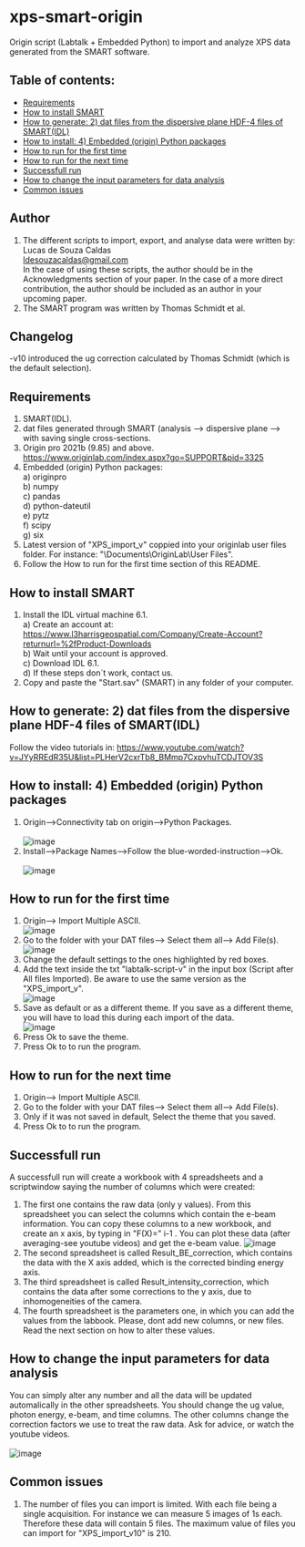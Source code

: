 # xps-smart-origin

Origin script (Labtalk + Embedded Python) to import and analyze XPS data generated from the SMART software.

## Table of contents:

- [Requirements](#requirements-)
- [How to install SMART](#how-to-install-smart-)
- [How to generate: 2) dat files from the dispersive plane HDF-4 files of SMART(IDL)](#how-to-generate--2--dat-files-from-the-dispersive-plane-hdf-4-files-of-smart-idl--)
- [How to install: 4) Embedded (origin) Python packages](#how-to-install--4--embedded--origin--python-packages-)
- [How to run for the first time](#how-to-run-for-the-first-time-)
- [How to run for the next time](#how-to-run-for-the-next-time-)
- [Successfull run](#successfull-run-)
- [How to change the input parameters for data analysis](#how-to-change-the-input-parameters-for-data-analysis-)
- [Common issues](#common-issues-)

## Author

1) The different scripts to import, export, and analyse data were written by:<br>
Lucas de Souza Caldas <br>
ldesouzacaldas@gmail.com<br>
In the case of using these scripts, the author should be in the Acknowledgments section of your paper. In the case of a more direct contribution, the author should be included as an author in your upcoming paper.
2) The SMART program was written by Thomas Schmidt et al.

## Changelog

-v10 introduced the ug correction calculated by Thomas Schmidt (which is the default selection).

## Requirements

1) SMART(IDL).
2) dat files generated through SMART (analysis --> dispersive plane --> with saving single cross-sections.
3) Origin pro 2021b (9.85) and above. https://www.originlab.com/index.aspx?go=SUPPORT&pid=3325
4) Embedded (origin) Python packages:<br>
  a) originpro<br>
  b) numpy<br>
  c) pandas<br>
  d) python-dateutil<br>
  e) pytz<br>
  f) scipy<br>
  g) six<br>  
5) Latest version of "XPS_import_v" coppied into your originlab user files folder. For instance: "\Documents\OriginLab\User Files". 
6) Follow the How to run for the first time section of this README.

## How to install SMART

1) Install the IDL virtual machine 6.1.<br>
a) Create an account at:<br>
https://www.l3harrisgeospatial.com/Company/Create-Account?returnurl=%2fProduct-Downloads<br>
b) Wait until your account is approved.<br>
c) Download IDL 6.1.<br>
d) If these steps don´t work, contact us.<br>
2) Copy and paste the "Start.sav" (SMART) in any folder of your computer.

## How to generate: 2) dat files from the dispersive plane HDF-4 files of SMART(IDL)

Follow the video tutorials in:
https://www.youtube.com/watch?v=JYyRREdR35U&list=PLHerV2cxrTb8_BMmp7CxpvhuTCDJTOV3S

## How to install: 4) Embedded (origin) Python packages

1) Origin-->Connectivity tab on origin-->Python Packages.<br>  
![image](https://user-images.githubusercontent.com/42618468/230044368-e53bc0a3-60bb-4c04-a5e9-bcf2cea19bda.png)<br>  
2) Install-->Package Names-->Follow the blue-worded-instruction-->Ok.<br>  
![image](https://user-images.githubusercontent.com/42618468/230045835-3f662a4d-5688-4553-8610-0e64ac552e9f.png)<br>  

## How to run for the first time

1) Origin--> Import Multiple ASCII.<br> 
![image](https://user-images.githubusercontent.com/42618468/230052843-2ff83562-2a3c-45f9-a10f-9da7e80456ff.png)<br>  
2) Go to the folder with your DAT files--> Select them all--> Add File(s).<br> 
![image](https://user-images.githubusercontent.com/42618468/230053332-b6a1b302-e8d4-492b-bd6b-37358518aa10.png)<br>  
3) Change the default settings to the ones highlighted by red boxes.
4) Add the text inside the txt "labtalk-script-v" in the input box (Script after All files Imported). Be aware to use the same version as the "XPS_import_v".<br> 
![image](https://user-images.githubusercontent.com/42618468/230055577-5e2cd8f0-66c4-4c8f-b6cb-f4d6c6c9bb89.png)<br>  
5) Save as default or as a different theme. If you save as a different theme, you will have to load this during each import of the data.<br> 
![image](https://user-images.githubusercontent.com/42618468/230056742-1c7393b1-7061-4dea-a228-ec29ce182d9e.png)<br>  
6) Press Ok to save the theme.
7) Press Ok to to run the program.

## How to run for the next time

1) Origin--> Import Multiple ASCII.<br> 
2) Go to the folder with your DAT files--> Select them all--> Add File(s).<br> 
3) Only if it was not saved in default, Select the theme that you saved.
4) Press Ok to to run the program.

## Successfull run

A successfull run will create a workbook with 4 spreadsheets and a scriptwindow saying the number of columns which were created: 
1) The first one contains the raw data (only y values). From this spreadsheet you can select the columns which contain the e-beam information. You can copy these columns to a new workbook, and create an x axis, by typing in "F(X)=" i-1 . You can plot these data (after averaging-see youtube videos) and get the e-beam value.
![image](https://user-images.githubusercontent.com/42618468/230058626-e5046ac4-cc88-4743-8cae-55f14dc8fcb9.png)
2) The second spreadsheet is called Result_BE_correction, which contains the data with the X axis added, which is the corrected binding energy axis.
3) The third spreadsheet is called Result_intensity_correction, which contains the data after some corrections to the y axis, due to inhomogeneities of the camera.
4) The fourth spreadsheet is the parameters one, in which you can add the values from the labbook. Please, dont add new columns, or new files. Read the next section on how to alter these values.

## How to change the input parameters for data analysis

You can simply alter any number and all the data will be updated automalically in the other spreadsheets. You should change the ug value, photon energy, e-beam, and time columns. The other columns change the correction factors we use to treat the raw data. Ask for advice, or watch the youtube videos.<br>  
![image](https://user-images.githubusercontent.com/42618468/230059556-79e9f563-5e17-43bc-a9b2-2ddd35e6effb.png)<br>  

## Common issues

1) The number of files you can import is limited. With each file being a single acquisition. For instance we can measure 5 images of 1s each. Therefore these data will contain 5 files. The maximum value of files you can import for "XPS_import_v10" is 210.
